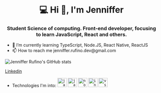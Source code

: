 <h1 align = "center"> 💻 Hi 👋, I'm Jenniffer </h1> </hr>
<h3 align="center">Student Science of computing. Front-end developer, focusing to learn JavaScript, React and others.</h3>

<ul>
  <li>🌱 I’m currently learning TypeScript, Node.JS, React Native, ReactJS</li>
  <li>📫 How to reach me jenniffer.rufino.dev@gmail.com</li>
</ul>

![Jenniffer Rufino's GitHub stats](https://github-readme-stats.vercel.app/api?username=JennifferRufino&show_icons=true&theme=radical)

[Linkedin](linkedin.com/in/jenniffer-rufino-3323521ab)

- Technologies I'm into:
<code><img height="30" src="https://img.icons8.com/color/48/000000/java-coffee-cup-logo.png" alt="java" /></code>
<code><img height="30" src="https://img.icons8.com/color/48/000000/javascript.png" alt="javascript" /></code>
<code><img height="30" src="https://img.icons8.com/color/48/000000/nodejs.png" alt="nodejs" /></code>
<code><img height="30" src="https://img.icons8.com/color/48/000000/intellij-idea.png" alt="intellij" /></code>
<code><img height="30" src="https://img.icons8.com/fluent/48/000000/visual-studio-code-2019.png" alt="vscode" /></code>  

